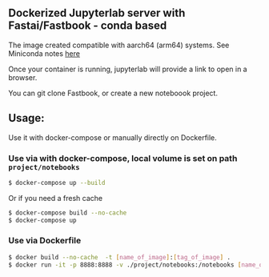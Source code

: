 ## Dockerized Jupyterlab server with Fastai/Fastbook - conda based 


The image created compatible with aarch64 (arm64) systems. 
See Miniconda notes [here](https://github.com/conda-forge/miniforge#mambaforge)

Once your container is running, jupyterlab will provide a link to open in a browser.

You can git clone Fastbook, or create a new noteboook project.


## Usage:

Use it with docker-compose or manually directly on Dockerfile.

###  Use via with docker-compose, local volume is set on path `project/notebooks`

```bash
$ docker-compose up --build
```

Or if you need a fresh cache
```bash
$ docker-compose build --no-cache
$ docker-compose up
```

### Use via Dockerfile
```bash
$ docker build --no-cache  -t [name_of_image]:[tag_of_image] .
$ docker run -it -p 8888:8888 -v ./project/notebooks:/notebooks [name_of_image]:[tag_of_image] jupyter lab --ip=0.0.0.0 --no-browser --allow-root --notebook-dir=/notebooks/
```
